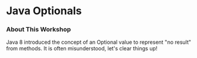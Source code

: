 # Java Optionals

### About This Workshop
Java 8 introduced the concept of an Optional value to represent "no result" from methods. It is
often misunderstood, let's clear things up!
